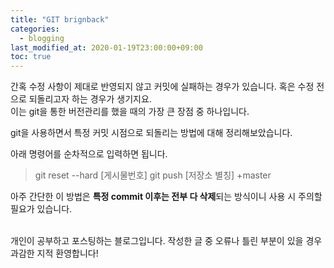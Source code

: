 ```yaml
---
title: "GIT brignback"
categories: 
  - blogging
last_modified_at: 2020-01-19T23:00:00+09:00
toc: true
---
```

간혹 수정 사항이 제대로 반영되지 않고 커밋에 실패하는 경우가 있습니다. 혹은 수정 전으로 되돌리고자 하는 경우가 생기지요.<br/>
이는 git을 통한 버전관리를 했을 때의 가장 큰 장점 중 하나입니다.<br/>

git을 사용하면서 특정 커밋 시점으로 되돌리는 방법에 대해 정리해보았습니다.<br/>

아래 명령어를 순차적으로 입력하면 됩니다.<br/>

>git reset --hard [게시물번호]
>git push [저장소 별칭] +master

아주 간단한 이 방법은 **특정 commit 이후는 전부 다 삭제**되는 방식이니 사용 시 주의할 필요가 있습니다.<br/><br/>

개인이 공부하고 포스팅하는 블로그입니다. 작성한 글 중 오류나 틀린 부분이 있을 경우 과감한 지적 환영합니다!<br/><br/>
